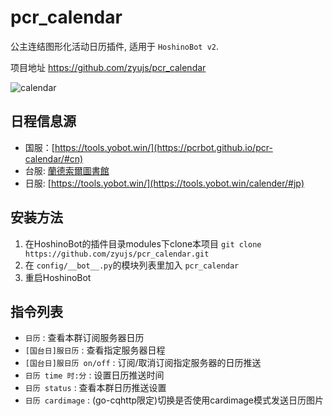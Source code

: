 # pcr_calendar

公主连结图形化活动日历插件, 适用于 `HoshinoBot v2`.

项目地址 <https://github.com/zyujs/pcr_calendar>

![calendar](https://user-images.githubusercontent.com/3376669/104091785-b476a080-52ba-11eb-9d0a-763cb29cc9b6.png)

## 日程信息源

- 国服：[https://tools.yobot.win/](https://pcrbot.github.io/pcr-calendar/#cn)
- 台服: [蘭德索爾圖書館](https://pcredivewiki.tw/)
- 日服: [https://tools.yobot.win/](https://tools.yobot.win/calender/#jp)

## 安装方法

1. 在HoshinoBot的插件目录modules下clone本项目 `git clone https://github.com/zyujs/pcr_calendar.git`
1. 在 `config/__bot__.py`的模块列表里加入 `pcr_calendar`
1. 重启HoshinoBot

## 指令列表

- `日历` : 查看本群订阅服务器日历
- `[国台日]服日历` : 查看指定服务器日程
- `[国台日]服日历 on/off` : 订阅/取消订阅指定服务器的日历推送
- `日历 time 时:分` : 设置日历推送时间
- `日历 status` : 查看本群日历推送设置
- `日历 cardimage` : (go-cqhttp限定)切换是否使用cardimage模式发送日历图片
